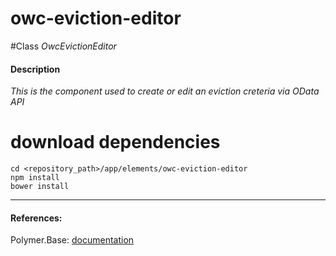 owc-eviction-editor
=========


#Class
*OwcEvictionEditor*

#### Description
*This is the component used to create or edit an eviction creteria via OData API*

# download dependencies
```
cd <repository_path>/app/elements/owc-eviction-editor
npm install
bower install
```

____________
#### References:
Polymer.Base: [documentation](http://polymer.github.io/polymer/)



